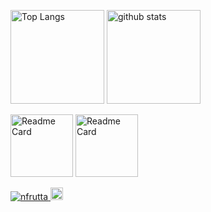 <!--
**nfrutta/nfrutta** is a ✨ _special_ ✨ repository because its `README.md` (this file) appears on your GitHub profile.

Here are some ideas to get you started:

- 🔭 I’m currently working on ...
- 🌱 I’m currently learning ...
- 👯 I’m looking to collaborate on ...
- 🤔 I’m looking for help with ...
- 💬 Ask me about ...
- 📫 How to reach me: ...
- 😄 Pronouns: ...
- ⚡ Fun fact: ...
-->

<p align="left"> 
  <img alt="Top Langs" height="150px" src="https://github-readme-stats.vercel.app/api/top-langs/?username=nfrutta&layout=compact&count_private=true&show_icons=true&show_icons=true&langs_count=8&hide=javascript,html" />
  <img alt="github stats" height="150px" src="https://github-readme-stats.vercel.app/api?username=nfrutta&count_private=true&show_icons=true&show_icons=true" />
</p>

<p>
  <img alt="Readme Card" height="100px" src="https://github-readme-stats.vercel.app/api/pin/?username=nfrutta&repo=xamarin-samples&show_owner=true" />
  <img alt="Readme Card" height="100px" src="https://github-readme-stats.vercel.app/api/pin/?username=nfrutta&repo=flutter-samples&show_owner=true" />
</p>

<p align="left"> 
  <a href="https://github.com/nfrutta/nfrutta/">
    <img src="https://komarev.com/ghpvc/?username=nfrutta" alt="nfrutta" />
  </a>
  <a href="https://github.com/nfrutta">
    <img height="20" src="https://img.shields.io/github/followers/nfrutta?label=follow&logo=github&style=flat" />
  </a>
</p>

<!-- https://github.com/anuraghazra/github-readme-stats -->
